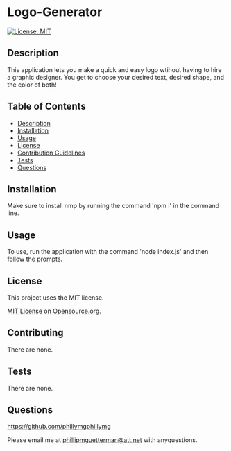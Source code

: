 
  # Logo-Generator

  [![License: MIT](https://img.shields.io/badge/License-MIT-yellow.svg)](https://opensource.org/licenses/MIT)
## Description

This application lets you make a quick and easy logo wtihout having to hire a graphic designer. You get to choose your desired text, desired shape, and the color of both!

## Table of Contents
* [Description](#description)
* [Installation](#installation)
* [Usage](#usage)
* [License](#license)
* [Contribution Guidelines](#contributing)
* [Tests](#tests)
* [Questions](#questions) 

## Installation

Make sure to install nmp by running the command 'npm i' in the command line.

## Usage

To use, run the application with the command 'node index.js' and then follow the prompts.


## License
This project uses the MIT license.

[MIT License on Opensource.org.](https://opensource.org/license/mit/)


## Contributing

There are none.

## Tests

There are none.

## Questions

https://github.com/phillymgphillymg

Please email me at phillipmguetterman@att.net with anyquestions.
 